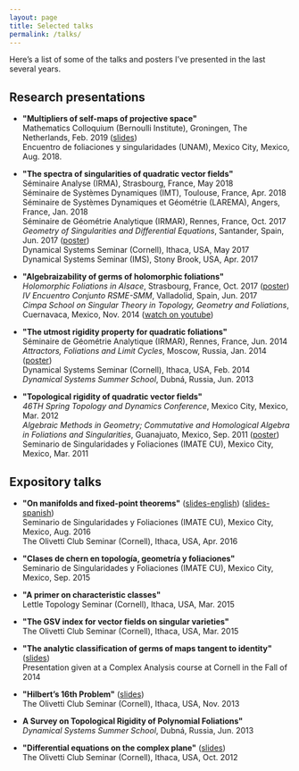 ```yaml
---
layout: page
title: Selected talks
permalink: /talks/
---
```



Here’s a list of some of the talks and posters I’ve presented in the last several years.


## Research presentations

* **"Multipliers of self-maps of projective space"**  
  Mathematics Colloquium (Bernoulli Institute), Groningen, The Netherlands, Feb. 2019 (<a href="{{ site.baseurl }}/documents/slides/multipliers_of_self_maps-Bernoulli_Institute.pdf">slides</a>)  
  Encuentro de foliaciones y singularidades (UNAM), Mexico City, Mexico, Aug. 2018.  

* **"The spectra of singularities of quadratic vector fields"**  
  Séminaire Analyse (IRMA), Strasbourg, France, May 2018  
  Séminaire de Systèmes Dynamiques (IMT), Toulouse, France, Apr. 2018  
  Séminaire de Systèmes Dynamiques et Géométrie (LAREMA), Angers, France, Jan. 2018  
  Séminaire de Géométrie Analytique (IRMAR), Rennes, France, Oct. 2017  
  _Geometry of Singularities and Differential Equations_, Santander, Spain, Jun. 2017 (<a href="{{ site.baseurl }}/documents/posters/poster_santander.pdf">poster</a>)  
  Dynamical Systems Seminar (Cornell), Ithaca, USA, May 2017  
  Dynamical Systems Seminar (IMS), Stony Brook, USA, Apr. 2017  
  
* **"Algebraizability of germs of holomorphic foliations"**  
  _Holomorphic Foliations in Alsace_, Strasbourg, France, Oct. 2017 (<a href="{{ site.baseurl }}/documents/posters/poster_Strasbourg.pdf">poster</a>)  
  _IV Encuentro Conjunto RSME-SMM_, Valladolid, Spain, Jun. 2017  
  _Cimpa School on Singular Theory in Topology, Geometry and Foliations_, Cuernavaca, Mexico, Nov. 2014 (<a href="https://www.youtube.com/watch?v=RGDyC3cb1UQ">watch on youtube</a>)  

* **"The utmost rigidity property for quadratic foliations"**  
  Séminaire de Géométrie Analytique (IRMAR), Rennes, France, Jun. 2014  
  _Attractors, Foliations and Limit Cycles_, Moscow, Russia, Jan. 2014 (<a href="{{ site.baseurl }}/documents/posters/utmost-poster-final.pdf">poster</a>)  
  Dynamical Systems Seminar (Cornell), Ithaca, USA, Feb. 2014  
  _Dynamical Systems Summer School_, Dubná, Russia, Jun. 2013  

* **"Topological rigidity of quadratic vector fields"**  
  _46TH Spring Topology and Dynamics Conference_, Mexico City, Mexico, Mar. 2012  
  _Algebraic Methods in Geometry; Commutative and Homological Algebra in Foliations and Singularities_, Guanajuato, Mexico, Sep. 2011 (<a href="{{ site.baseurl }}/documents/posters/poster-guanajuato.pdf">poster</a>)  
  Seminario de Singularidades y Foliaciones (IMATE CU), Mexico City, Mexico, Mar. 2011  

 
## Expository talks

* **"On manifolds and fixed-point theorems"** (<a href="{{ site.baseurl }}/documents/slides/fixed_point_theorems-handout.pdf">slides-english</a>) (<a href="{{ site.baseurl }}/documents/slides/puntos-fijos-handout.pdf">slides-spanish</a>)   
  Seminario de Singularidades y Foliaciones (IMATE CU), Mexico City, Mexico, Aug. 2016  
  The Olivetti Club Seminar (Cornell), Ithaca, USA, Apr. 2016  

* **"Clases de chern en topología, geometría y foliaciones"**  
  Seminario de Singularidades y Foliaciones (IMATE CU), Mexico City, Mexico, Sep. 2015  

* **"A primer on characteristic classes"**  
  Lettle Topology Seminar (Cornell), Ithaca, USA, Mar. 2015  

* **"The GSV index for vector fields on singular varieties"**  
  The Olivetti Club Seminar (Cornell), Ithaca, USA, Mar. 2015  

* **"The analytic classification of germs of maps tangent to identity"** (<a href="{{ site.baseurl }}/documents/slides/germs_tangent_to_id-handout.pdf">slides</a>)  
  Presentation given at a Complex Analysis course at Cornell in the Fall of 2014  

* **"Hilbert’s 16th Problem"** (<a href="{{ site.baseurl }}/documents/slides/olivetti-2013-handout.pdf">slides</a>)  
  The Olivetti Club Seminar (Cornell), Ithaca, USA, Nov. 2013  
  
* **A Survey on Topological Rigidity of Polynomial Foliations"**  
  _Dynamical Systems Summer School_, Dubná, Russia, Jun. 2013  

* **"Differential equations on the complex plane"** (<a href="{{ site.baseurl }}/documents/slides/olivetti2012-handout.pdf">slides</a>)  
  The Olivetti Club Seminar (Cornell), Ithaca, USA, Oct. 2012  


&nbsp;

&nbsp;

